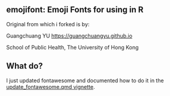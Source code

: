 ## emojifont: Emoji Fonts for using in R

Original from which i forked is by:

Guangchuang YU <https://guangchuangyu.github.io>

School of Public Health, The University of Hong Kong

## What do?

I just updated fontawesome and documented how to do it in the [update_fontawesome.qmd vignette](/vignette/update_fontawesome.html).
